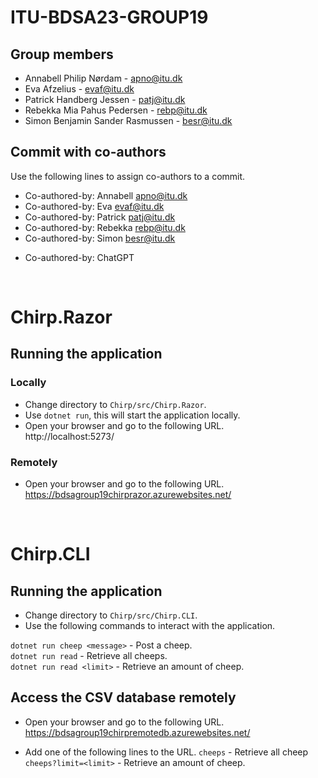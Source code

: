 # ITU-BDSA23-GROUP19
## Group members
- Annabell Philip Nørdam - <apno@itu.dk>   
- Eva Afzelius - <evaf@itu.dk>  
- Patrick Handberg Jessen - <patj@itu.dk>  
- Rebekka Mia Pahus Pedersen - <rebp@itu.dk>  
- Simon Benjamin Sander Rasmussen - <besr@itu.dk>

## Commit with co-authors
Use the following lines to assign co-authors to a commit.  
- Co-authored-by: Annabell <apno@itu.dk>  
- Co-authored-by: Eva <evaf@itu.dk>  
- Co-authored-by: Patrick <patj@itu.dk>  
- Co-authored-by: Rebekka <rebp@itu.dk>  
- Co-authored-by: Simon <besr@itu.dk>
  
+ Co-authored-by: ChatGPT

<br>

# Chirp.Razor
## Running the application
### Locally
- Change directory to `Chirp/src/Chirp.Razor`.  
- Use `dotnet run`, this will start the application locally.  
- Open your browser and go to the following URL.  
http://localhost:5273/

### Remotely
- Open your browser and go to the following URL.  
https://bdsagroup19chirprazor.azurewebsites.net/

<br>

# Chirp.CLI
## Running the application
- Change directory to `Chirp/src/Chirp.CLI`.  
- Use the following commands to interact with the application.  

`dotnet run cheep <message>` - Post a cheep.  
`dotnet run read` - Retrieve all cheeps.  
`dotnet run read <limit>` - Retrieve an amount of cheep.


## Access the CSV database remotely
- Open your browser and go to the following URL.  
https://bdsagroup19chirpremotedb.azurewebsites.net/  

- Add one of the following lines to the URL.
`cheeps` - Retrieve all cheep  
`cheeps?limit=<limit>` - Retrieve an amount of cheep.